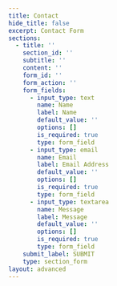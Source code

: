 ```yaml
---
title: Contact
hide_title: false
excerpt: Contact Form
sections:
  - title: ''
    section_id: ''
    subtitle: ''
    content: ''
    form_id: ''
    form_action: ''
    form_fields:
      - input_type: text
        name: Name
        label: Name
        default_value: ''
        options: []
        is_required: true
        type: form_field
      - input_type: email
        name: Email
        label: Email Address
        default_value: ''
        options: []
        is_required: true
        type: form_field
      - input_type: textarea
        name: Message
        label: Message
        default_value: ''
        options: []
        is_required: true
        type: form_field
    submit_label: SUBMIT
    type: section_form
layout: advanced
---
```

